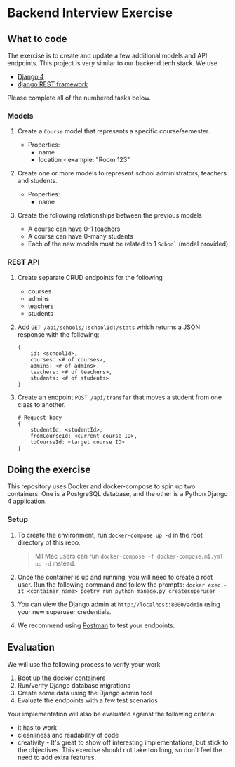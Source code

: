 # Backend Interview Exercise 

## What to code

The exercise is to create and update a few additional models and API endpoints.  This project is very similar to our backend tech stack.  We use

- [Django 4](https://docs.djangoproject.com/en/4.0/)
- [django REST framework](https://www.django-rest-framework.org/)


Please complete all of the numbered tasks below.

### Models

1. Create a `Course` model that represents a specific course/semester.

    - Properties:
        - name
        - location - example: "Room 123"

2. Create one or more models to represent school administrators, teachers and students.

    - Properties:
        - name

3. Create the following relationships between the previous models

    - A course can have 0-1 teachers
    - A course can have 0-many students
    - Each of the new models must be related to 1 `School` (model provided)
    

### REST API

1. Create separate CRUD endpoints for the following

    - courses
    - admins
    - teachers
    - students

2. Add `GET /api/schools/:schoolId:/stats` which returns a JSON response with the following:

    ```
    {
        id: <schoolId>,
        courses: <# of courses>,
        admins: <# of admins>,
        teachers: <# of teachers>,
        students: <# of students>
    }
    ```

3. Create an endpoint `POST /api/transfer` that moves a student from one class to another.

    ```
    # Request body
    {
        studentId: <studentId>,
        fromCourseId: <current course ID>,
        toCourseId: <target course ID>
    }
    ```


## Doing the exercise

This repository uses Docker and docker-compose to spin up two containers.  One is a PostgreSQL database, and the other is a Python Django 4 application.

### Setup

1. To create the environment, run `docker-compose up -d` in the root directory of this repo.

    > M1 Mac users can run `docker-compose -f docker-compose.m1.yml up -d` instead.

2. Once the container is up and running, you will need to create a root user.  Run the following command and follow the prompts: `docker exec -it <container_name> poetry run python manage.py createsuperuser`

3. You can view the Django admin at `http://localhost:8000/admin` using your new superuser credentials.

4. We recommend using [Postman](https://www.postman.com/) to test your endpoints.


## Evaluation

We will use the following process to verify your work

1. Boot up the docker containers
2. Run/verify Django database migrations
3. Create some data using the Django admin tool
4. Evaluate the endpoints with a few test scenarios

Your implementation will also be evaluated against the following criteria:

- it has to work
- cleanliness and readability of code
- creativity - It's great to show off interesting implementations, but stick to the objectives.  This exercise should not take too long, so don't feel the need to add extra features.
